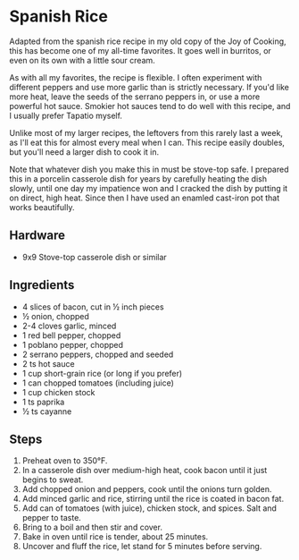 # Spanish Rice

Adapted from the spanish rice recipe in my old copy of the Joy of Cooking, this
has become one of my all-time favorites. It goes well in burritos, or even on
its own with a little sour cream.

As with all my favorites, the recipe is flexible. I often experiment with
different peppers and use more garlic than is strictly necessary. If you'd like
more heat, leave the seeds of the serrano peppers in, or use a more powerful hot
sauce. Smokier hot sauces tend to do well with this recipe, and I usually prefer
Tapatio myself.

Unlike most of my larger recipes, the leftovers from this rarely last a week, as
I'll eat this for almost every meal when I can. This recipe easily doubles, but
you'll need a larger dish to cook it in.

Note that whatever dish you make this in must be stove-top safe. I prepared this
in a porcelin casserole dish for years by carefully heating the dish slowly,
until one day my impatience won and I cracked the dish by putting it on direct,
high heat. Since then I have used an enamled cast-iron pot that works
beautifully.

## Hardware

 - 9x9 Stove-top casserole dish or similar
 
## Ingredients

 - 4 slices of bacon, cut in &frac12; inch pieces
 - &frac12; onion, chopped
 - 2-4 cloves garlic, minced
 - 1 red bell pepper, chopped
 - 1 poblano pepper, chopped
 - 2 serrano peppers, chopped and seeded
 - 2 ts hot sauce
 - 1 cup short-grain rice (or long if you prefer)
 - 1 can chopped tomatoes (including juice)
 - 1 cup chicken stock
 - 1 ts paprika
 - &frac12; ts cayanne

## Steps

 1. Preheat oven to 350&deg;F.
 2. In a casserole dish over medium-high heat, cook bacon until it just begins
    to sweat.
 3. Add chopped onion and peppers, cook until the onions turn golden.
 4. Add minced garlic and rice, stirring until the rice is coated in bacon fat.
 5. Add can of tomatoes (with juice), chicken stock, and spices. Salt and pepper
    to taste.
 6. Bring to a boil and then stir and cover.
 7. Bake in oven until rice is tender, about 25 minutes.
 8. Uncover and fluff the rice, let stand for 5 minutes before serving.
